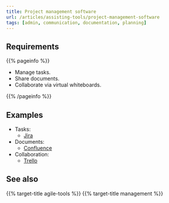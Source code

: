 ```yaml
---
title: Project management software
url: /articles/assisting-tools/project-management-software
tags: [admin, communication, documentation, planning]
---
```


## Requirements

{{% pageinfo %}}

* Manage tasks.
* Share documents.
* Collaborate via virtual whiteboards.

{{% /pageinfo %}}

## Examples

* Tasks:
  * [Jira](https://www.atlassian.com/software/jira)
* Documents:
  * [Confluence](https://www.atlassian.com/software/confluence)
* Collaboration:
  * [Trello](https://trello.com/)

## See also

{{% target-title agile-tools %}}
{{% target-title management %}}
